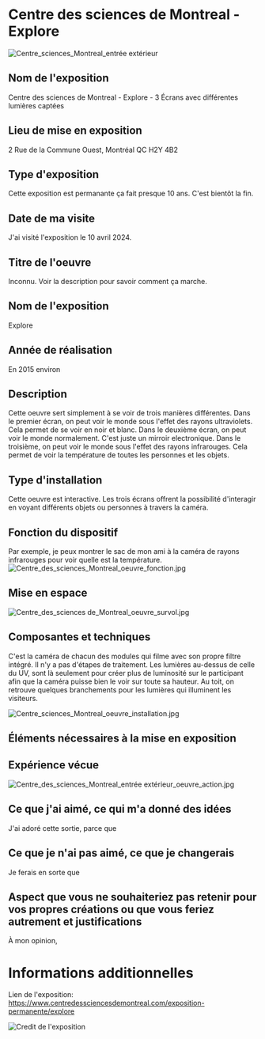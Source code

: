 # Centre des sciences de Montreal - Explore
![Centre_sciences_Montreal_entrée extérieur](Medias/Centre_sciences_Montreal_entrée_extérieur.jpg)

## Nom de l'exposition
Centre des sciences de Montreal - Explore - 3 Écrans avec différentes lumières captées

## Lieu de mise en exposition
2 Rue de la Commune Ouest, Montréal QC H2Y 4B2 


## Type d'exposition
Cette exposition est permanante ça fait presque 10 ans. C'est bientôt la fin.


## Date de ma visite
J'ai visité l'exposition le 10 avril 2024.


## Titre de l'oeuvre
Inconnu. Voir la description pour savoir comment ça marche. 


## Nom de l'exposition
Explore


## Année de réalisation
En 2015 environ


## Description
Cette oeuvre sert simplement à se voir de trois manières différentes. Dans le premier écran, on peut voir le monde sous l'effet des rayons ultraviolets. Cela permet de se voir en noir et blanc. Dans le deuxième écran, on peut voir le monde normalement. C'est juste un mirroir electronique. Dans le troisième, on peut voir le monde sous l'effet des rayons infrarouges. Cela permet de voir la température de toutes les personnes et les objets. 


## Type d'installation 
Cette oeuvre est interactive. Les trois écrans offrent la possibilité d'interagir en voyant différents objets ou personnes à travers la caméra. 


## Fonction du dispositif
Par exemple, je peux montrer le sac de mon ami à la caméra de rayons infrarouges pour voir quelle est la température. 
![Centre_des_sciences_Montreal_oeuvre_fonction.jpg](Medias/Centre_des_sciences_Montreal_oeuvre_fonction.jpg)


## Mise en espace 
![Centre_des_sciences de_Montreal_oeuvre_survol.jpg](Medias/Centre_des_sciences_Montreal_oeuvre_survol.jpg)


## Composantes et techniques 
C'est la caméra de chacun des modules qui filme avec son propre filtre intégré. Il n'y a pas d'étapes de traitement. Les lumières au-dessus de celle du UV, sont là seulement pour créer plus de luminosité sur le participant afin que la caméra puisse bien le voir sur toute sa hauteur. Au toit, on retrouve quelques branchements pour les lumières qui illuminent les visiteurs.

![Centre_sciences_Montreal_oeuvre_installation.jpg](Medias/Centre_sciences_Montreal_oeuvre_installation.jpg)

## Éléments nécessaires à la mise en exposition 



## Expérience vécue
![Centre_des_sciences_Montreal_entrée extérieur_oeuvre_action.jpg](Medias/Centre_des_sciences_Montreal_entrée_extérieur_oeuvre_action.jpg)


## Ce que j'ai aimé, ce qui m'a donné des idées
J'ai adoré cette sortie, parce que 

## Ce que je n'ai pas aimé, ce que je changerais
Je ferais en sorte que 

## Aspect que vous ne souhaiteriez pas retenir pour vos propres créations ou que vous feriez autrement et justifications
À mon opinion, 


# Informations additionnelles


Lien de l'exposition: https://www.centredessciencesdemontreal.com/exposition-permanente/explore

![Credit de l'exposition](Medias/Centre_sciences_Montreal_crédit_Explore.jpg)



